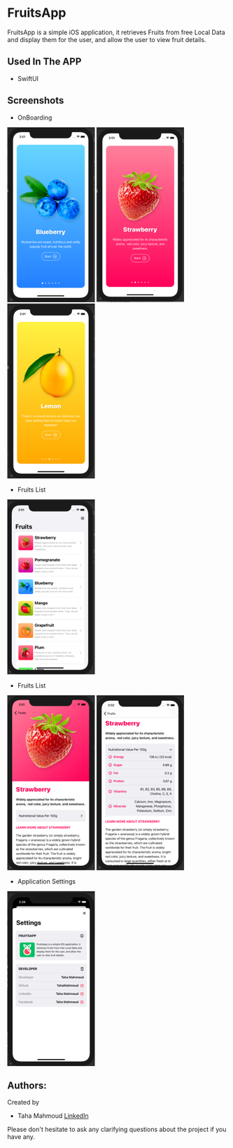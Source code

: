 # FruitsApp

FruitsApp is a simple iOS application, it retrieves Fruits from free Local Data and display them for the user, and allow the user to view fruit details.

## Used In The APP
- SwiftUI

## Screenshots
- OnBoarding
<img src="https://raw.githubusercontent.com/TahaMahmoud/SwiftUIProjects/main/FruitsApp/Screenshots/onBoard1.png" width="200" height="400">
<img src="https://raw.githubusercontent.com/TahaMahmoud/SwiftUIProjects/main/FruitsApp/Screenshots/onBoard2.png" width="200" height="400">
<img src="https://raw.githubusercontent.com/TahaMahmoud/SwiftUIProjects/main/FruitsApp/Screenshots/onBoard3.png" width="200" height="400">

- Fruits List
<img src="https://raw.githubusercontent.com/TahaMahmoud/SwiftUIProjects/main/FruitsApp/Screenshots/List.png" width="200" height="400">

- Fruits List
<img src="https://raw.githubusercontent.com/TahaMahmoud/SwiftUIProjects/main/FruitsApp/Screenshots/Details1.png" width="200" height="400">
<img src="https://raw.githubusercontent.com/TahaMahmoud/SwiftUIProjects/main/FruitsApp/Screenshots/Details2.png" width="200" height="400">

- Application Settings
<img src="https://raw.githubusercontent.com/TahaMahmoud/SwiftUIProjects/main/FruitsApp/Screenshots/Settings.png" width="200" height="400">

## Authors:
Created by 
- Taha Mahmoud [LinkedIn](https://www.linkedin.com/in/engtahamahmoud/)

Please don't hesitate to ask any clarifying questions about the project if you have any.


